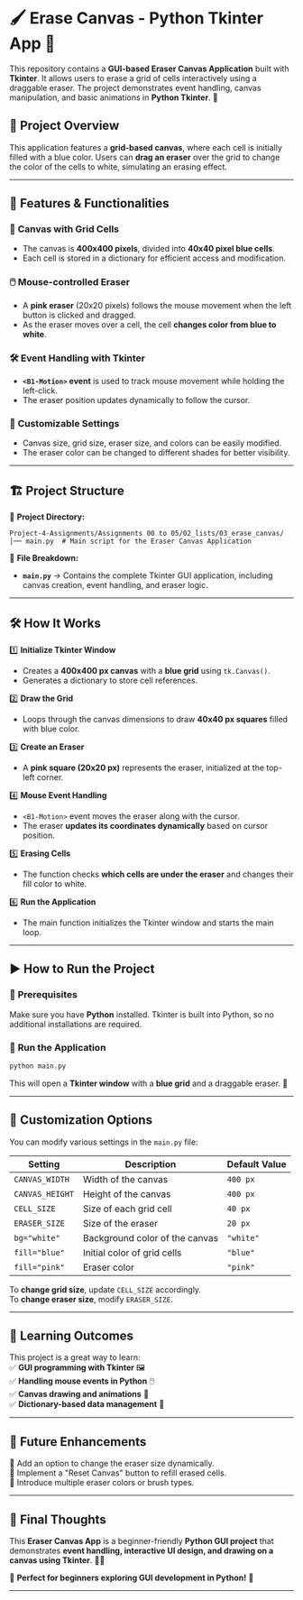 
# **🖌️ Erase Canvas - Python Tkinter App 🎨**  

This repository contains a **GUI-based Eraser Canvas Application** built with **Tkinter**. It allows users to erase a grid of cells interactively using a draggable eraser. The project demonstrates event handling, canvas manipulation, and basic animations in **Python Tkinter**. 🚀  

## 📌 **Project Overview**  
This application features a **grid-based canvas**, where each cell is initially filled with a blue color. Users can **drag an eraser** over the grid to change the color of the cells to white, simulating an erasing effect.  

---

## 🔹 **Features & Functionalities**  

### 🎨 **Canvas with Grid Cells**  
- The canvas is **400x400 pixels**, divided into **40x40 pixel blue cells**.  
- Each cell is stored in a dictionary for efficient access and modification.  

### 🖱️ **Mouse-controlled Eraser**  
- A **pink eraser** (20x20 pixels) follows the mouse movement when the left button is clicked and dragged.  
- As the eraser moves over a cell, the cell **changes color from blue to white**.  

### 🛠️ **Event Handling with Tkinter**  
- **`<B1-Motion>` event** is used to track mouse movement while holding the left-click.  
- The eraser position updates dynamically to follow the cursor.  

### 🎯 **Customizable Settings**  
- Canvas size, grid size, eraser size, and colors can be easily modified.  
- The eraser color can be changed to different shades for better visibility.  

---

## 🏗️ **Project Structure**  

📂 **Project Directory:**  
```
Project-4-Assignments/Assignments 00 to 05/02_lists/03_erase_canvas/
│── main.py  # Main script for the Eraser Canvas Application
```

📄 **File Breakdown:**  
- **`main.py`** → Contains the complete Tkinter GUI application, including canvas creation, event handling, and eraser logic.  

---

## 🛠️ **How It Works**  

1️⃣ **Initialize Tkinter Window**  
- Creates a **400x400 px canvas** with a **blue grid** using `tk.Canvas()`.  
- Generates a dictionary to store cell references.  

2️⃣ **Draw the Grid**  
- Loops through the canvas dimensions to draw **40x40 px squares** filled with blue color.  

3️⃣ **Create an Eraser**  
- A **pink square (20x20 px)** represents the eraser, initialized at the top-left corner.  

4️⃣ **Mouse Event Handling**  
- `<B1-Motion>` event moves the eraser along with the cursor.  
- The eraser **updates its coordinates dynamically** based on cursor position.  

5️⃣ **Erasing Cells**  
- The function checks **which cells are under the eraser** and changes their fill color to white.  

6️⃣ **Run the Application**  
- The main function initializes the Tkinter window and starts the main loop.  

---

## ▶️ **How to Run the Project**  

### 🔧 **Prerequisites**  
Make sure you have **Python** installed. Tkinter is built into Python, so no additional installations are required.  

### 🏃 **Run the Application**  
```sh
python main.py
```
This will open a **Tkinter window** with a **blue grid** and a draggable eraser. 🎨  

---

## 🎯 **Customization Options**  

You can modify various settings in the `main.py` file:  

| **Setting**  | **Description** | **Default Value** |
|-------------|----------------|------------------|
| `CANVAS_WIDTH` | Width of the canvas | `400 px` |
| `CANVAS_HEIGHT` | Height of the canvas | `400 px` |
| `CELL_SIZE` | Size of each grid cell | `40 px` |
| `ERASER_SIZE` | Size of the eraser | `20 px` |
| `bg="white"` | Background color of the canvas | `"white"` |
| `fill="blue"` | Initial color of grid cells | `"blue"` |
| `fill="pink"` | Eraser color | `"pink"` |

To **change grid size**, update `CELL_SIZE` accordingly.  
To **change eraser size**, modify `ERASER_SIZE`.  

---

## 📌 **Learning Outcomes**  
This project is a great way to learn:  
✅ **GUI programming with Tkinter** 🖼️  
✅ **Handling mouse events in Python** 🖱️  
✅ **Canvas drawing and animations** 🎨  
✅ **Dictionary-based data management** 🔢  

---

## 📜 **Future Enhancements**  
🚀 Add an option to change the eraser size dynamically.  
🚀 Implement a "Reset Canvas" button to refill erased cells.  
🚀 Introduce multiple eraser colors or brush types.  

---

## 🎯 **Final Thoughts**  
This **Eraser Canvas App** is a beginner-friendly **Python GUI project** that demonstrates **event handling, interactive UI design, and drawing on a canvas using Tkinter**. 🐍💡  

🔗 **Perfect for beginners exploring GUI development in Python!** 🚀  

---
